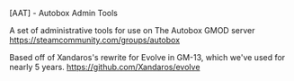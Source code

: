 [AAT] - Autobox Admin Tools

A set of administrative tools for use on The Autobox GMOD server
https://steamcommunity.com/groups/autobox

Based off of Xandaros's rewrite for Evolve in GM-13, which we've used for nearly 5 years.
https://github.com/Xandaros/evolve

